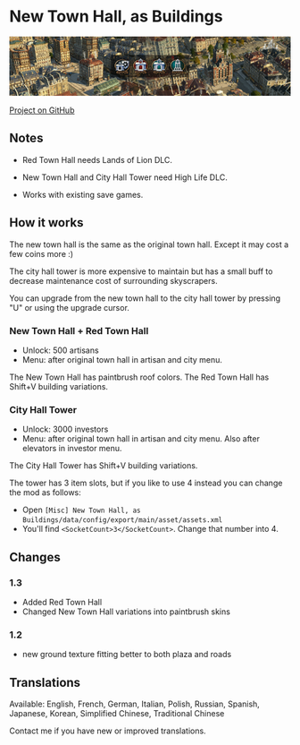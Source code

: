 # New Town Hall, as Buildings

![](./banner.png)

[Project on GitHub](https://github.com/jakobharder/anno-1800-jakobs-mods)

## Notes

- Red Town Hall needs Lands of Lion DLC.
- New Town Hall and City Hall Tower need High Life DLC.

- Works with existing save games.

## How it works

The new town hall is the same as the original town hall. Except it may cost a few coins more :)

The city hall tower is more expensive to maintain but has a small buff to decrease maintenance cost of surrounding skyscrapers.

You can upgrade from the new town hall to the city hall tower by pressing "U" or using the upgrade cursor.

### New Town Hall + Red Town Hall

- Unlock: 500 artisans
- Menu: after original town hall in artisan and city menu.

The New Town Hall has paintbrush roof colors.
The Red Town Hall has Shift+V building variations.

### City Hall Tower

- Unlock: 3000 investors
- Menu: after original town hall in artisan and city menu. Also after elevators in investor menu.

The City Hall Tower has Shift+V building variations.

The tower has 3 item slots, but if you like to use 4 instead you can change the mod as follows:
- Open `[Misc] New Town Hall, as Buildings/data/config/export/main/asset/assets.xml`
- You'll find `<SocketCount>3</SocketCount>`. Change that number into 4.

## Changes

### 1.3

- Added Red Town Hall
- Changed New Town Hall variations into paintbrush skins

### 1.2

- new ground texture fitting better to both plaza and roads

## Translations

Available: English, French, German, Italian, Polish, Russian, Spanish, Japanese, Korean, Simplified Chinese, Traditional Chinese

Contact me if you have new or improved translations.

